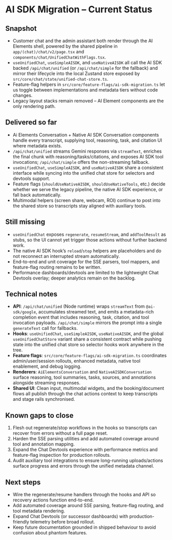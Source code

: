 # AI SDK Migration – Current Status

## Snapshot
- Customer chat and the admin assistant both render through the AI Elements shell, powered by the shared pipeline in `app/(chat)/chat/v2/page.tsx` and `components/chat/UnifiedChatWithFlags.tsx`.
- `useUnifiedChat`, `useSimpleAISDK`, and `useNativeAISDK` all call the AI SDK backed `/api/chat/unified` (or `/api/chat/simple` for the fallback) and mirror their lifecycle into the local Zustand store exposed by `src/core/chat/state/unified-chat-store.ts`.
- Feature-flag helpers in `src/core/feature-flags/ai-sdk-migration.ts` let us toggle between implementations and metadata tiers without code changes.
- Legacy layout stacks remain removed – AI Element components are the only rendering path.

## Delivered so far
- Ai Elements Conversation + Native AI SDK Conversation components handle every transcript, supplying tool, reasoning, task, and citation UI where metadata exists.
- `/api/chat/unified` streams Gemini responses via `streamText`, enriches the final chunk with reasoning/tasks/citations, and exposes AI SDK tool invocations; `/api/chat/simple` offers the non-streaming fallback.
- `useUnifiedChat`, `useSimpleAISDK`, and `useNativeAISDK` share a consistent interface while syncing into the unified chat store for selectors and devtools support.
- Feature flags (`shouldUseNativeAISDK`, `shouldUseNativeTools`, etc.) decide whether we serve the legacy pipeline, the native AI SDK experience, or fall back automatically.
- Multimodal helpers (screen share, webcam, ROI) continue to post into the shared store so transcripts stay aligned with auxiliary tools.

## Still missing
- `useUnifiedChat` exposes `regenerate`, `resumeStream`, and `addToolResult` as stubs, so the UI cannot yet trigger those actions without further backend work.
- The native AI SDK hook’s `reload`/`stop` helpers are placeholders and do not reconnect an interrupted stream automatically.
- End-to-end and unit coverage for the SSE parsers, tool mappers, and feature-flag routing remains to be written.
- Performance dashboards/devtools are limited to the lightweight Chat Devtools overlay; deeper analytics remain on the backlog.

## Technical notes
- **API**: `/api/chat/unified` (Node runtime) wraps `streamText` from `@ai-sdk/google`, accumulates streamed text, and emits a metadata-rich completion event that includes reasoning, task, citation, and tool invocation payloads. `/api/chat/simple` mirrors the prompt into a single `generateText` call for fallbacks.
- **Hooks**: `useUnifiedChat`, `useSimpleAISDK`, `useNativeAISDK`, and the global `useUnifiedChatStore` variant share a consistent contract while pushing state into the unified chat store so selector hooks work anywhere in the tree.
- **Feature flags**: `src/core/feature-flags/ai-sdk-migration.ts` coordinates admin/user/session rollouts, enhanced metadata, native tool enablement, and debug logging.
- **Renderers**: `AiElementsConversation` and `NativeAISDKConversation` surface reasoning, tool summaries, tasks, sources, and annotations alongside streaming responses.
- **Shared UI**: Clean input, multimodal widgets, and the booking/document flows all publish through the chat actions context to keep transcripts and stage rails synchronised.

## Known gaps to close
1. Flesh out regenerate/stop workflows in the hooks so transcripts can recover from errors without a full page reset.
2. Harden the SSE parsing utilities and add automated coverage around tool and annotation mapping.
3. Expand the Chat Devtools experience with performance metrics and feature-flag inspection for production rollouts.
4. Audit auxiliary tool integrations to ensure long-running uploads/actions surface progress and errors through the unified metadata channel.

## Next steps
- Wire the regenerate/resume handlers through the hooks and API so recovery actions function end-to-end.
- Add automated coverage around SSE parsing, feature-flag routing, and tool metadata rendering.
- Expand Chat Devtools (or successor dashboards) with production-friendly telemetry before broad rollout.
- Keep future documentation grounded in shipped behaviour to avoid confusion about phantom features.
